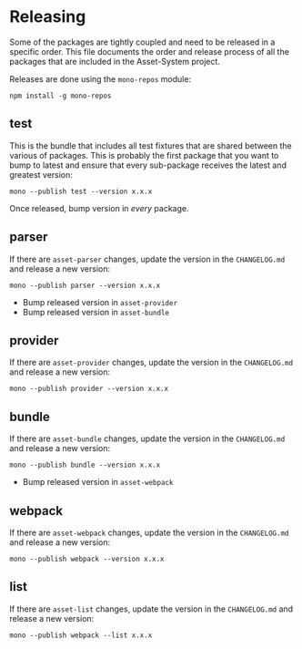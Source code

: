 # Releasing

Some of the packages are tightly coupled and need to be released in a specific
order. This file documents the order and release process of all the packages
that are included in the Asset-System project.

Releases are done using the `mono-repos` module:

```
npm install -g mono-repos
```

## test

This is the bundle that includes all test fixtures that are shared between
the various of packages. This is probably the first package that you want to
bump to latest and ensure that every sub-package receives the latest and
greatest version:

```
mono --publish test --version x.x.x
```

Once released, bump version in _every_ package.

## parser

If there are `asset-parser` changes, update the version in the `CHANGELOG.md`
and release a new version:

```
mono --publish parser --version x.x.x
```

- Bump released version in `asset-provider`
- Bump released version in `asset-bundle`

## provider

If there are `asset-provider` changes, update the version in the `CHANGELOG.md`
and release a new version:

```
mono --publish provider --version x.x.x
```

## bundle

If there are `asset-bundle` changes, update the version in the `CHANGELOG.md`
and release a new version:

```
mono --publish bundle --version x.x.x
```

- Bump released version in `asset-webpack`

## webpack

If there are `asset-webpack` changes, update the version in the `CHANGELOG.md`
and release a new version:

```
mono --publish webpack --version x.x.x
```

## list

If there are `asset-list` changes, update the version in the `CHANGELOG.md`
and release a new version:

```
mono --publish webpack --list x.x.x
```
